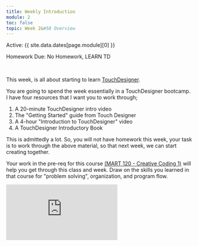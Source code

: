 ```yaml
---
title: Weekly Introduction
module: 2
toc: false
topic: Week 2&#58 Overview
---
```




Active: {{ site.data.dates[page.module][0] }}

Homework Due: No Homework, LEARN TD

<br />


This week, is all about starting to learn [TouchDesigner](https://derivative.ca/product).

You are going to spend the week essentially in a TouchDesigner bootcamp. I have four resources that I want you to work through;

1. A 20-minute TouchDesigner intro video
2. The "Getting Started" guide from Touch Designer
3. A 4-hour "Introduction to TouchDesigner" video
4. A TouchDesigner Introductory Book

This is admittedly a lot. So, you will not have homework this week, your task is to work through the above material, so that next week, we can start creating together.

Your work in the pre-req for this course [(MART 120 - Creative Coding 1)](https://montana-media-arts.github.io/creative-coding-1-Fall2019/) will help you get through this class and week. Draw on the skills you learned in that course for "problem solving", organization, and program flow.

<div class="embed-responsive embed-responsive-16by9"><iframe class="embed-responsive-item" src="https://www.youtube.com/embed/NJviygAV4H8" frameborder="0" allow="accelerometer; autoplay; encrypted-media; gyroscope; picture-in-picture" allowfullscreen></iframe></div>
